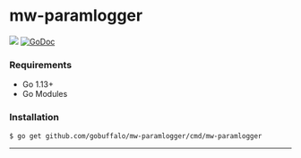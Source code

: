 # mw-paramlogger

[![](https://github.com/gobuffalo/mw-paramlogger/workflows/Tests/badge.svg)](https://github.com/gobuffalo/mw-paramlogger/actions)
[![GoDoc](https://godoc.org/github.com/gobuffalo/mw-paramlogger?status.svg)](https://godoc.org/github.com/gobuffalo/mw-paramlogger)

### Requirements

* Go 1.13+
* Go Modules

### Installation

```bash
$ go get github.com/gobuffalo/mw-paramlogger/cmd/mw-paramlogger
```

---
